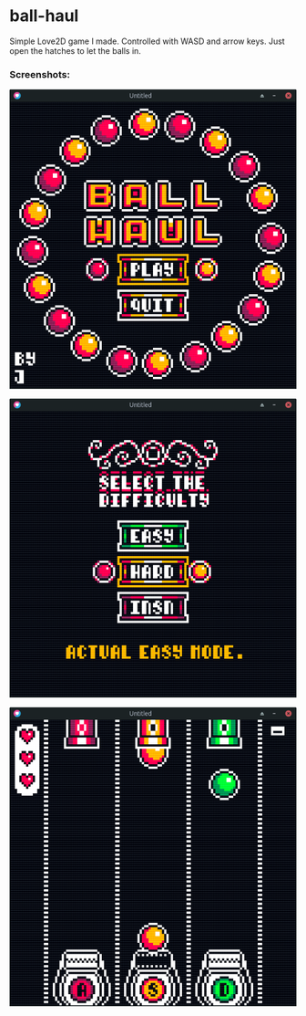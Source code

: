 # ball-haul

Simple Love2D game I made. Controlled with WASD and arrow keys. Just open the hatches to let the balls in.

### Screenshots:

![Screenshot 1](readmeScreenshots/sc1.png)

![Screenshot 1](readmeScreenshots/sc2.png)

![Screenshot 1](readmeScreenshots/sc3.png)
